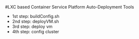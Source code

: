 #LXC based Container Service Platform Auto-Deployment Tools

- 1st step: buildConfig.sh
- 2nd step: deployVM.sh
- 3rd step: deploy vm 
- 4th step: config cluster
